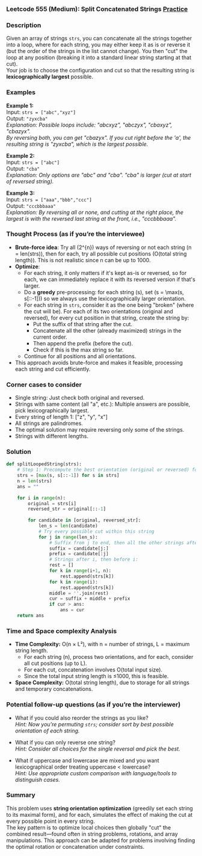 ### Leetcode 555 (Medium): Split Concatenated Strings [Practice](https://leetcode.com/problems/split-concatenated-strings)

### Description  
Given an array of strings `strs`, you can concatenate all the strings together into a loop, where for each string, you may either keep it as is or reverse it (but the order of the strings in the list cannot change). You then "cut" the loop at any position (breaking it into a standard linear string starting at that cut).  
Your job is to choose the configuration and cut so that the resulting string is **lexicographically largest** possible.

### Examples  

**Example 1:**  
Input: `strs = ["abc","xyz"]`  
Output: `"zyxcba"`  
*Explanation: Possible loops include: "abcxyz", "abczyx", "cbaxyz", "cbazyx".  
By reversing both, you can get "cbazyx". If you cut right before the 'a', the resulting string is "zyxcba", which is the largest possible.*

**Example 2:**  
Input: `strs = ["abc"]`  
Output: `"cba"`  
*Explanation: Only options are "abc" and "cba". "cba" is larger (cut at start of reversed string).*

**Example 3:**  
Input: `strs = ["aaa","bbb","ccc"]`  
Output: `"cccbbbaaa"`  
*Explanation: By reversing all or none, and cutting at the right place, the largest is with the reversed last string at the front, i.e., "cccbbbaaa".*

### Thought Process (as if you’re the interviewee)  
- **Brute-force idea**: Try all \(2^{n}\) ways of reversing or not each string (n = len(strs)), then for each, try all possible cut positions (O(total string length)). This is not realistic since n can be up to 1000.
- **Optimize**:  
  - For each string, it only matters if it's kept as-is or reversed, so for each, we can immediately replace it with its reversed version if that's larger.
  - Do a **greedy** pre-processing: for each string \(s\), set \(s = \max(s, s[::-1])\) so we always use the lexicographically larger orientation.
  - For each string in `strs`, consider it as the one being "broken" (where the cut will be). For each of its two orientations (original and reversed), for every cut position in that string, create the string by:
    - Put the suffix of that string after the cut.
    - Concatenate all the other (already maximized) strings in the current order.
    - Then append the prefix (before the cut).
    - Check if this is the max string so far.
  - Continue for all positions and all orientations.
- This approach avoids brute-force and makes it feasible, processing each string and cut efficiently.

### Corner cases to consider  
- Single string: Just check both original and reversed.
- Strings with same content (all "a", etc.): Multiple answers are possible, pick lexicographically largest.
- Every string of length 1: ["z", "y", "x"]
- All strings are palindromes.
- The optimal solution may require reversing only some of the strings.
- Strings with different lengths.

### Solution

```python
def splitLoopedString(strs):
    # Step 1: Precompute the best orientation (original or reversed) for each string
    strs = [max(s, s[::-1]) for s in strs]
    n = len(strs)
    ans = ""
    
    for i in range(n):
        original = strs[i]
        reversed_str = original[::-1]
        
        for candidate in [original, reversed_str]:
            len_s = len(candidate)
            # Try every possible cut within this string
            for j in range(len_s):
                # Suffix from j to end, then all the other strings after i, then strings before i, then prefix 0 to j
                suffix = candidate[j:]
                prefix = candidate[:j]
                # Strings after i, then before i:
                rest = []
                for k in range(i+1, n):
                    rest.append(strs[k])
                for k in range(i):
                    rest.append(strs[k])
                middle = ''.join(rest)
                cur = suffix + middle + prefix
                if cur > ans:
                    ans = cur
    return ans
```

### Time and Space complexity Analysis  

- **Time Complexity:** O(n × L²), with n = number of strings, L = maximum string length.  
  - For each string (n), process two orientations, and for each, consider all cut positions (up to L).  
  - For each cut, concatenation involves O(total input size).
  - Since the total input string length is ≤1000, this is feasible.
- **Space Complexity:** O(total string length), due to storage for all strings and temporary concatenations.

### Potential follow-up questions (as if you’re the interviewer)  

- What if you could also reorder the strings as you like?  
  *Hint: Now you're permuting `strs`; consider sort by best possible orientation of each string.*

- What if you can only reverse one string?  
  *Hint: Consider all choices for the single reversal and pick the best.*

- What if uppercase and lowercase are mixed and you want lexicographical order treating uppercase < lowercase?  
  *Hint: Use appropriate custom comparison with language/tools to distinguish cases.*

### Summary
This problem uses **string orientation optimization** (greedily set each string to its maximal form), and for each, simulates the effect of making the cut at every possible point in every string.  
The key pattern is to optimize local choices then globally "cut" the combined result—found often in string problems, rotations, and array manipulations. This approach can be adapted for problems involving finding the optimal rotation or concatenation under constraints.
